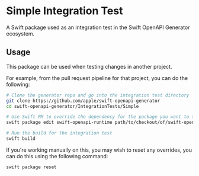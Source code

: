 # Simple Integration Test

A Swift package used as an integration test in the Swift OpenAPI Generator ecosystem.

## Usage

This package can be used when testing changes in another project. 

For example, from the pull request pipeline for that project, you can do the following:

```sh
# Clone the generator repo and go into the integration test directory
git clone https://github.com/apple/swift-openapi-generator
cd swift-openapi-generator/IntegrationTests/Simple

# Use Swift PM to override the dependency for the package you want to test
swift package edit swift-openapi-runtime path/to/checkout/of/swift-openapi-runtime

# Run the build for the integration test
swift build
```

If you're working manually on this, you may wish to reset any overrides, you
can do this using the following command:

```sh
swift package reset
```
